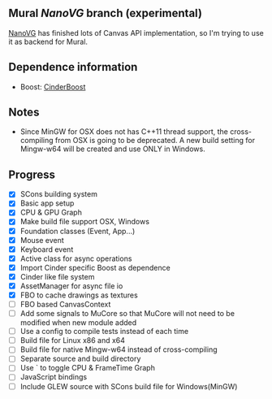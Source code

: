 Mural *NanoVG* branch (experimental)
----

[NanoVG](https://github.com/memononen/nanovg) has finished lots of Canvas API implementation, so I'm trying to use it as backend for Mural.

## Dependence information
- Boost: [CinderBoost](https://github.com/cinder/Cinder-Boost/tree/dev)

## Notes
- Since MinGW for OSX does not has C++11 thread support, the cross-compiling from OSX is going to be deprecated. A new build setting for Mingw-w64 will be created and use ONLY in Windows.

## Progress

- [x] SCons building system
- [x] Basic app setup
- [x] CPU & GPU Graph
- [x] Make build file support OSX, Windows
- [x] Foundation classes (Event, App...)
- [x] Mouse event
- [x] Keyboard event
- [x] Active class for async operations
- [x] Import Cinder specific Boost as dependence
- [x] Cinder like file system
- [x] AssetManager for async file io
- [x] FBO to cache drawings as textures
- [ ] FBO based CanvasContext
- [ ] Add some signals to MuCore so that MuCore will not need to be modified when new module added
- [ ] Use a config to compile tests instead of each time
- [ ] Build file for Linux x86 and x64
- [ ] Build file for native Mingw-w64 instead of cross-compiling
- [ ] Separate source and build directory
- [ ] Use \` to toggle CPU & FrameTime Graph
- [ ] JavaScript bindings
- [ ] Include GLEW source with SCons build file for Windows(MinGW)
